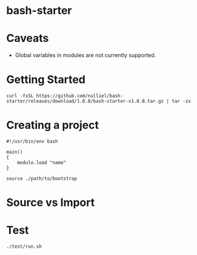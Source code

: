 # bash-starter

# Caveats

* Global variables in modules are not currently supported.

# Getting Started

`curl -fsSL https://github.com/nulliel/bash-starter/releases/download/1.0.0/bash-starter-v1.0.0.tar.gz | tar -zx`

# Creating a project

```
#!/usr/bin/env bash

main()
{
    module.load "name"
}

source ./path/to/bootstrap
```

# Source vs Import



# Test

`./test/run.sh`
